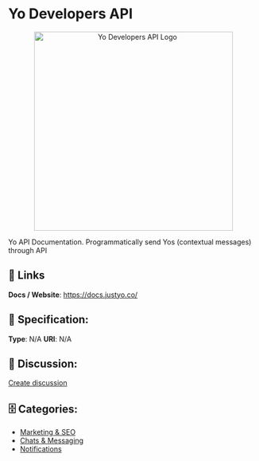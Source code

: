 # Yo Developers API
<p align="center">
    <img width="400" src="https://raw.githubusercontent.com/apis-list/apis-list/main/apis/yo-developers-api/logo_256x256.png" alt="Yo Developers API Logo"/>
</p>

Yo API Documentation. Programmatically send Yos (contextual messages) through API

##  🔗 Links
**Docs / Website**: https://docs.justyo.co/

## 🧬 Specification:
**Type**:  N/A 
**URI**:  N/A 

## 💬 Discussion:
[Create discussion](https://github.com/apis-list/apis-list/discussions/new)

## 🗄️ Categories:
- [Marketing & SEO](https://github.com/apis-list/apis-list#marketing-and-seo)
- [Chats & Messaging](https://github.com/apis-list/apis-list#chats-and-messaging)
- [Notifications](https://github.com/apis-list/apis-list#notifications)



